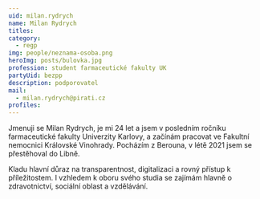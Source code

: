 ```yaml
---
uid: milan.rydrych
name: Milan Rydrych
titles:
category:
  - regp
img: people/neznama-osoba.png
heroImg: posts/bulovka.jpg
profession: student farmaceutické fakulty UK
partyUid: bezpp
description: podporovatel
mail:
  - milan.rydrych@pirati.cz
profiles:
---
```


Jmenuji se Milan Rydrych, je mi 24 let a jsem v posledním ročníku farmaceutické fakulty Univerzity Karlovy, a začínám pracovat ve Fakultní nemocnici Královské Vinohrady. Pocházím z Berouna, v létě 2021 jsem se přestěhoval do Libně. 

Kladu hlavní důraz na transparentnost, digitalizaci a rovný přístup k příležitostem. I vzhledem k oboru svého studia se zajímám hlavně o zdravotnictví, sociální oblast a vzdělávání. 
